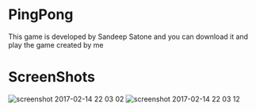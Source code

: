 # PingPong
This game is developed by Sandeep Satone and you can download it and play the game created by me
# ScreenShots 
![screenshot 2017-02-14 22 03 02](https://cloud.githubusercontent.com/assets/22931190/22938296/69da1786-f301-11e6-853f-01788f0ec967.png)
![screenshot 2017-02-14 22 03 12](https://cloud.githubusercontent.com/assets/22931190/22938297/6a14f694-f301-11e6-9aac-cba6cd003117.png)
